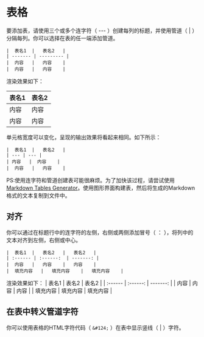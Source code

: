 # 表格

要添加表，请使用三个或多个连字符（ --- ）创建每列的标题，并使用管道（ | ）分隔每列。你可以选择在表的任一端添加管道。

```
|  表名1  |   表名2   |
| ------- | --------- |
|  内容   |   内容    |
|  内容   |   内容    |
```

渲染效果如下：

|  表名1  |   表名2   |
| ------- | --------- |
|  内容   |   内容    |
|  内容   |   内容    |

单元格宽度可以变化，呈现的输出效果将看起来相同。如下所示：

```
|  表名1  |   表名2   |
| --- | --- |
| 内容   |  内容    |
|  内容   |   内容    |
```

PS:使用连字符和管道创建表可能很麻烦。为了加快该过程，请尝试使用[Markdown Tables Generator](https://www.tablesgenerator.com/markdown_tables)。使用图形界面构建表，然后将生成的Markdown格式的文本复制到文件中。

## 对齐

你可以通过在标题行中的连字符的左侧，右侧或两侧添加冒号（ ： ），将列中的文本对齐到左侧，右侧或中心。
```
|  表名1  |   表名2   |   表名2   |
| :------ | :------:  | -------: |
|  内容   |   内容    |   内容    |
|  填充内容   |   填充内容    |   填充内容    |
```

渲染效果如下：
|  表名1  |   表名2   |   表名2   |
| :------ | :------:  | -------: |
|  内容   |   内容    |   内容    |
|  填充内容   |   填充内容    |   填充内容    |

## 在表中转义管道字符
你可以使用表格的HTML字符代码（ `&#124;` ）在表中显示竖线（ | ）字符。